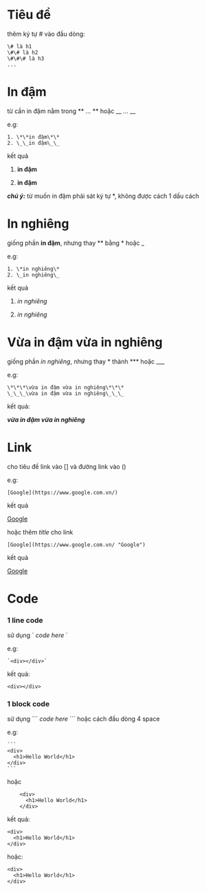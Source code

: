# Tiêu đề

thêm ký tự \# vào đầu dòng:

    \# là h1
    \#\# là h2
    \#\#\# là h3
    ...

# In đậm

từ cần in đậm nằm trong \*\* ... \*\* hoặc \_\_ ... \_\_

e.g:

    1. \*\*in đậm\*\*
    2. \_\_in đậm\_\_

kết quả

1. **in đậm**

2. **in đậm**

**_chú ý:_** từ muốn in đậm phải sát ký tự \*, không được cách 1 dấu cách

# In nghiêng

giống phần **in đậm**, nhưng thay \*\* bằng \* hoặc \_

e.g:

    1. \*in nghiêng\*
    2. \_in nghiêng\_

kết quả

1. _in nghiêng_

2. _in nghiêng_

# Vừa in đậm vừa in nghiêng

giống phần _in nghiêng_, nhưng thay \* thành \*\*\* hoặc \_\_\_

e.g:

    \*\*\*\vừa in đậm vừa in nghiêng\*\*\*
    \_\_\_\vừa in đậm vừa in nghiêng\_\_\_

kết quả:

**_vừa in đậm vừa in nghiêng_**

# Link

cho tiêu đề link vào [] và đường link vào ()

e.g:

    [Google](https://www.google.com.vn/)

kết quả

[Google](https://www.google.com.vn/)

hoặc thêm _title_ cho link

    [Google](https://www.google.com.vn/ "Google")

kết quả

[Google](https://www.google.com.vn/ "Google")

# Code

### 1 line code

sử dụng \` _code here_ \`

e.g:

    `<div></div>`

kết quả:

    <div></div>

### 1 block code

sử dụng \`\`\` _code here_ \`\`\` hoặc cách đầu dòng 4 space

e.g:

    ```
    <div>
      <h1>Hello World</h1>
    </div>
    ```

hoặc

        <div>
          <h1>Hello World</h1>
        </div>

kết quả:

```
<div>
  <h1>Hello World</h1>
</div>
```

hoặc:

    <div>
      <h1>Hello World</h1>
    </div>
